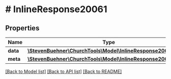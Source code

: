 # # InlineResponse20061

## Properties

Name | Type | Description | Notes
------------ | ------------- | ------------- | -------------
**data** | [**\StevenBuehner\ChurchTools\Model\InlineResponse20061Data[]**](InlineResponse20061Data.md) |  | [optional]
**meta** | [**\StevenBuehner\ChurchTools\Model\InlineResponse20061Meta**](InlineResponse20061Meta.md) |  | [optional]

[[Back to Model list]](../../README.md#models) [[Back to API list]](../../README.md#endpoints) [[Back to README]](../../README.md)
